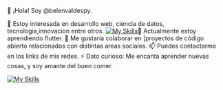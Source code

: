 👋 ¡Hola! Soy @belenvaldespy.

👀 Estoy interesada en desarrollo web, ciencia de datos, tecnologia,innovacion entre otros.
[![My Skills](https://skillicons.dev/icons?i=js,html,css,wasm)](https://skillicons.dev)🌱 Actualmente estoy aprendiendo flutter.
💞️ Me gustaría colaborar en [proyectos de código abierto relacionados con distintas areas sociales.
📫 Puedes contactarme en los links de mis redes.
⚡ Dato curioso: Me encanta aprender nuevas cosas, y soy amante del buen comer.

[![My Skills](https://skillicons.dev/icons?i=aws,gcp,azure,react,vue,flutter&perline=3)](https://skillicons.dev)
